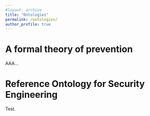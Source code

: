 ```yaml
---
#layout: archive
title: "Ontologies"
permalink: /ontologies/
author_profile: true
---
```


# A formal theory of prevention

AAA...

# Reference Ontology for Security Engineering

Test.


